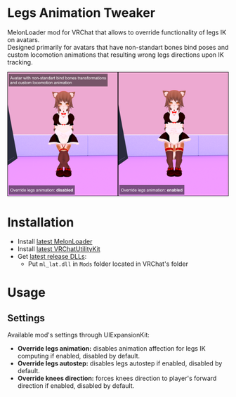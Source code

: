 # Legs Animation Tweaker
MelonLoader mod for VRChat that allows to override functionality of legs IK on avatars.  
Designed primarily for avatars that have non-standart bones bind poses and custom locomotion animations that resulting wrong legs directions upon IK tracking.

[![](.github/img_01.png)]()

# Installation
* Install [latest MelonLoader](https://github.com/LavaGang/MelonLoader)
* Install [latest VRChatUtilityKit](https://github.com/SleepyVRC/Mods)
* Get [latest release DLLs](../../../releases/latest):
  * Put `ml_lat.dll` in `Mods` folder located in VRChat's folder

# Usage
## Settings 
Available mod's settings through UIExpansionKit:
* **Override legs animation:** disables animation affection for legs IK computing if enabled, disabled by default.
* **Override legs autostep:** disables legs autostep if enabled, disabled by default.
* **Override knees direction:** forces knees direction to player's forward direction if enabled, disabled by default.
